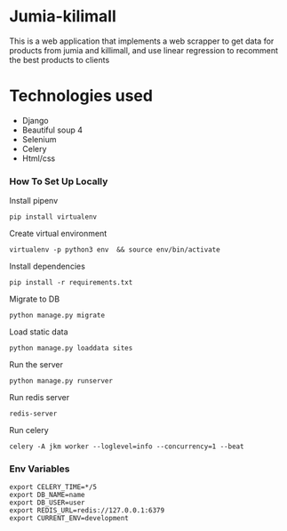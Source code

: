 # Jumia-kilimall

This is a web application that implements a web scrapper to get data for products from jumia and killimall, and use linear regression to recomment the best products to clients

# Technologies used
- Django
- Beautiful soup 4
- Selenium
- Celery
- Html/css

### How To Set Up Locally
Install pipenv
```
pip install virtualenv
```

Create virtual environment
```
virtualenv -p python3 env  && source env/bin/activate
```

Install dependencies
```
pip install -r requirements.txt
```

Migrate to DB
```
python manage.py migrate
```

Load static data 
```
python manage.py loaddata sites
```

Run the server
```
python manage.py runserver
```

Run redis server
```
redis-server
```

Run celery
```
celery -A jkm worker --loglevel=info --concurrency=1 --beat
```


### Env Variables

```
export CELERY_TIME=*/5
export DB_NAME=name
export DB_USER=user
export REDIS_URL=redis://127.0.0.1:6379
export CURRENT_ENV=development
```